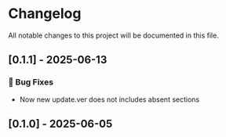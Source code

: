 # Changelog

All notable changes to this project will be documented in this file.

## [0.1.1] - 2025-06-13

### 🐛 Bug Fixes

- Now new update.ver does not includes absent sections

## [0.1.0] - 2025-06-05

<!-- generated by git-cliff -->
